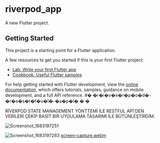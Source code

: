 # riverpod_app

A new Flutter project.

## Getting Started

This project is a starting point for a Flutter application.

A few resources to get you started if this is your first Flutter project:

- [Lab: Write your first Flutter app](https://docs.flutter.dev/get-started/codelab)
- [Cookbook: Useful Flutter samples](https://docs.flutter.dev/cookbook)

For help getting started with Flutter development, view the
[online documentation](https://docs.flutter.dev/), which offers tutorials,
samples, guidance on mobile development, and a full API reference.
#� �r�i�v�e�r�p�o�d�-�r�e�s�t�f�u�l�-�a�p�i�
�
�

RİVERPOD STATE MANAGEMENT YÖNTTEMİ İLE RESTFUL APİ'DEN VERİLERİ ÇEKİP BASİT BİR UYGULAMA TASARIMI İLE BÜTÜNLEŞTİRDİM.

![Screenshot_1683197251](https://user-images.githubusercontent.com/115476387/236183575-1678cb23-6cc1-4861-93e9-d29f2f9b500f.png)




![Screenshot_1683197263](https://user-images.githubusercontent.com/115476387/236183604-b5f04abc-5d6d-448d-8b63-ba0286f01df6.png)
[screen-capture.webm](https://user-images.githubusercontent.com/115476387/236188142-3aa37a05-2980-4ead-b25a-9f7b054ee065.webm)
